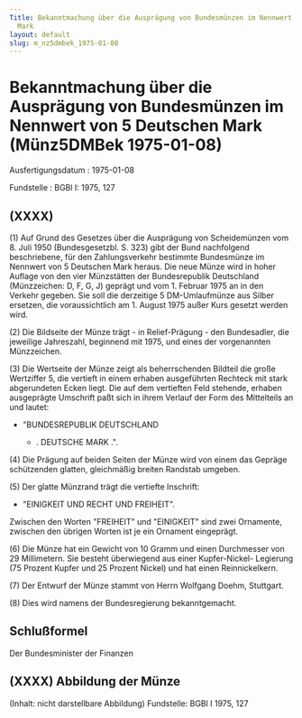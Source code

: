 ```yaml
---
Title: Bekanntmachung über die Ausprägung von Bundesmünzen im Nennwert von 5 Deutschen
  Mark
layout: default
slug: m_nz5dmbek_1975-01-08
---
```


# Bekanntmachung über die Ausprägung von Bundesmünzen im Nennwert von 5 Deutschen Mark (Münz5DMBek 1975-01-08)

Ausfertigungsdatum
:   1975-01-08

Fundstelle
:   BGBl I: 1975, 127



## (XXXX)

(1) Auf Grund des Gesetzes über die Ausprägung von Scheidemünzen vom
8\. Juli 1950 (Bundesgesetzbl. S. 323) gibt der Bund nachfolgend
beschriebene, für den Zahlungsverkehr bestimmte Bundesmünze im
Nennwert von 5 Deutschen Mark heraus. Die neue Münze wird in hoher
Auflage von den vier Münzstätten der Bundesrepublik Deutschland
(Münzzeichen: D, F, G, J) geprägt und vom 1. Februar 1975 an in den
Verkehr gegeben. Sie soll die derzeitige 5 DM-Umlaufmünze aus Silber
ersetzen, die voraussichtlich am 1. August 1975 außer Kurs gesetzt
werden wird.

(2) Die Bildseite der Münze trägt - in Relief-Prägung - den
Bundesadler, die jeweilige Jahreszahl, beginnend mit 1975, und eines
der vorgenannten Münzzeichen.

(3) Die Wertseite der Münze zeigt als beherrschenden Bildteil die
große Wertziffer 5, die vertieft in einem erhaben ausgeführten
Rechteck mit stark abgerundeten Ecken liegt. Die auf dem vertieften
Feld stehende, erhaben ausgeprägte Umschrift paßt sich in ihrem
Verlauf der Form des Mittelteils an und lautet:

*   "BUNDESREPUBLIK DEUTSCHLAND

    *   . DEUTSCHE MARK .".







(4) Die Prägung auf beiden Seiten der Münze wird von einem das Gepräge
schützenden glatten, gleichmäßig breiten Randstab umgeben.

(5) Der glatte Münzrand trägt die vertiefte Inschrift:

*   "EINIGKEIT UND RECHT UND FREIHEIT".



Zwischen den Worten "FREIHEIT" und "EINIGKEIT" sind zwei Ornamente,
zwischen den übrigen Worten ist je ein Ornament eingeprägt.

(6) Die Münze hat ein Gewicht von 10 Gramm und einen Durchmesser von
29 Millimetern. Sie besteht überwiegend aus einer Kupfer-Nickel-
Legierung (75 Prozent Kupfer und 25 Prozent Nickel) und hat einen
Reinnickelkern.

(7) Der Entwurf der Münze stammt von Herrn Wolfgang Doehm, Stuttgart.

(8) Dies wird namens der Bundesregierung bekanntgemacht.


## Schlußformel

Der Bundesminister der Finanzen


## (XXXX) Abbildung der Münze

(Inhalt: nicht darstellbare Abbildung)
Fundstelle: BGBl I 1975, 127

